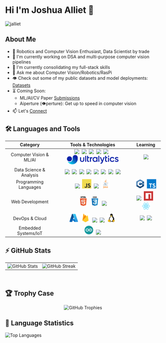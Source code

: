 # Hi I'm Joshua Alliet 👋

<img src="https://komarev.com/ghpvc/?username=jalliet&label=Views&color=blue&style=plastic" alt="jalliet" />

## About Me
- 🤖 Robotics and Computer Vision Enthusiast, Data Scientist by trade
- 🔭 I'm currently working on DSA and multi-purpose computer vision pipelines
- 🌱 I'm currently consolidating my full-stack skills
- 💬 Ask me about Computer Vision/Robotics/RasPi
- 👁️ Check out some of my public datasets and model deployments: [Datasets](https://app.roboflow.com/jalliet/datasets)
- ⏳ Coming Soon:
	- ML/AI/CV Paper [Submissions](https://app.readytensor.ai/) 
	- Aiperture (👁️perture): Get up to speed in computer vision
- 📫 Let's [Connect](https://www.linkedin.com/in/jalliet)


## 🛠️ Languages and Tools

| Category | Tools & Technologies | Learning |
|:----------:|:---------------------:|:--------:|
| Computer Vision & ML/AI | <code><img height="30" src="https://opencv.org/wp-content/uploads/2022/05/logo.png"></code>&nbsp;&nbsp;<code><img height="30" src="https://www.tensorflow.org/images/tf_logo_social.png"></code>&nbsp;&nbsp;<code><img height="30" src="https://raw.githubusercontent.com/python-pillow/pillow-logo/main/pillow-logo-248x250.png"></code>&nbsp;&nbsp;<code><img height="30" src="https://scikit-learn.org/stable/_static/scikit-learn-logo-small.png"></code>&nbsp;&nbsp;<code><img height="30" src="https://app.roboflow.com/images/logo.png"></code>&nbsp;&nbsp;<code><img height="30" src="https://raw.githubusercontent.com/ultralytics/assets/main/logo/Ultralytics_Logotype_Original.svg"></code> | <code><img height="30" src="https://pytorch.org/assets/images/pytorch-logo.png"></code> |
| Data Science & Analysis | <code><img height="30" src="https://matplotlib.org/stable/_static/logo2.svg"></code>&nbsp;&nbsp;<code><img height="30" src="https://pandas.pydata.org/static/img/pandas_mark.svg"></code>&nbsp;&nbsp;<code><img height="30" src="https://numpy.org/images/logo.svg"></code>&nbsp;&nbsp;<code><img height="30" src="https://seaborn.pydata.org/_static/logo-wide-lightbg.svg"></code>&nbsp;&nbsp;<code><img height="30" src="https://www.mysql.com/common/logos/logo-mysql-170x115.png"></code>&nbsp;&nbsp;<code><img height="30" src="https://jupyter.org/assets/logos/rectanglelogo-greytext-orangebody-greymoons.svg"></code>&nbsp;&nbsp;<code><img height="30" src="https://colab.research.google.com/img/colab_favicon_256px.png"></code>&nbsp;&nbsp;<code><img height="30" src="https://www.anaconda.com/wp-content/uploads/2022/12/anaconda_logo.svg"></code> | |
| Programming Languages | <code><img height="30" src="https://www.python.org/static/opengraph-icon-200x200.png"></code>&nbsp;&nbsp;<code><img height="30" src="https://raw.githubusercontent.com/github/explore/80688e429a7d4ef2fca1e82350fe8e3517d3494d/topics/javascript/javascript.png"></code>&nbsp;&nbsp;<code><img height="30" src="https://developer.apple.com/swift/images/swift-og.png"></code>&nbsp;&nbsp;<code><img height="30" src="https://raw.githubusercontent.com/github/explore/5b3600551e122a3277c2c5368af2ad5725ffa9a1/topics/java/java.png"></code> | <code><img height="30" src="https://raw.githubusercontent.com/github/explore/80688e429a7d4ef2fca1e82350fe8e3517d3494d/topics/cpp/cpp.png"></code>&nbsp;&nbsp;<code><img height="30" src="https://raw.githubusercontent.com/github/explore/80688e429a7d4ef2fca1e82350fe8e3517d3494d/topics/typescript/typescript.png"></code> |
| Web Development | <code><img height="30" src="https://raw.githubusercontent.com/github/explore/80688e429a7d4ef2fca1e82350fe8e3517d3494d/topics/html/html.png"></code>&nbsp;&nbsp;<code><img height="30" src="https://raw.githubusercontent.com/github/explore/80688e429a7d4ef2fca1e82350fe8e3517d3494d/topics/css/css.png"></code>&nbsp;&nbsp;<code><img height="30" src="https://encrypted-tbn0.gstatic.com/images?q=tbn:ANd9GcTmD38KsMgEwahtWc_Nfs5ZVktP9dBc36MUZA&s"></code> | <code><img height="30" src="https://upload.wikimedia.org/wikipedia/commons/3/33/Figma-logo.svg"></code>&nbsp;&nbsp;<code><img height="30" src="https://raw.githubusercontent.com/github/explore/80688e429a7d4ef2fca1e82350fe8e3517d3494d/topics/npm/npm.png"></code>&nbsp;&nbsp;<code><img height="30" src="https://raw.githubusercontent.com/github/explore/80688e429a7d4ef2fca1e82350fe8e3517d3494d/topics/react/react.png"></code> |
| DevOps & Cloud | <code><img height="30" src="https://raw.githubusercontent.com/github/explore/80688e429a7d4ef2fca1e82350fe8e3517d3494d/topics/azure/azure.png"></code>&nbsp;&nbsp;<code><img height="30" src="https://raw.githubusercontent.com/github/explore/80688e429a7d4ef2fca1e82350fe8e3517d3494d/topics/firebase/firebase.png"></code>&nbsp;&nbsp;<code><img height="30" src="https://git-scm.com/images/logos/downloads/Git-Icon-1788C.png"></code>&nbsp;&nbsp;<code><img height="30" src="https://www.vectorlogo.zone/logos/google_cloud/google_cloud-icon.svg"></code>&nbsp;&nbsp;<code><img height="30" src="https://raw.githubusercontent.com/github/explore/80688e429a7d4ef2fca1e82350fe8e3517d3494d/topics/linux/linux.png"></code> | <code><img height="30" src="https://supabase.com/dashboard/img/supabase-logo.svg"></code>&nbsp;&nbsp;<code><img height="30" src="https://fastapi.tiangolo.com/img/logo-margin/logo-teal.png"></code> |
| Embedded Systems/IoT | <code><img height="30" src="https://raw.githubusercontent.com/github/explore/80688e429a7d4ef2fca1e82350fe8e3517d3494d/topics/arduino/arduino.png"></code>&nbsp;&nbsp;<code><img height="30" src="https://www.raspberrypi.org/app/uploads/2018/03/RPi-Logo-Reg-SCREEN.png"></code> | |

## ⚡️ GitHub Stats

<table>
	<tr>
		<td>
			<img src="https://github-readme-stats.vercel.app/api?username=jalliet&show_icons=true&theme=gotham&count_private=true" alt="GitHub Stats" width="100%" />
		</td>
		<td>
			<img src="https://github-readme-streak-stats.herokuapp.com/?user=jalliet&theme=gotham" alt="GitHub Streak" width="100%" />
		</td>
	</tr>
</table>

<br clear="both">

## 🏆 Trophy Case
<p align="center">
  <img src="https://github-profile-trophy.vercel.app/?username=jalliet&theme=darkhub&column=7&margin-w=15&margin-h=15" alt="GitHub Trophies">
</p>

## 🧮 Language Statistics
<p align="left">
  <img src="https://github-readme-stats.vercel.app/api/top-langs/?username=jalliet&theme=gotham&layout=compact&hide=Jupyter%20Notebook&langs_count=8" alt="Top Languages">
</p>